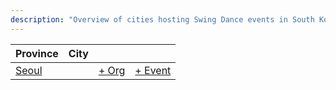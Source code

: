 ```yaml
---
description: "Overview of cities hosting Swing Dance events in South Korea."
---
```


| Province | City | | |
| --- | --- | --- | --- |
| [Seoul](by_city.md#seoul) | | [+ Org](https://github.com/swingdance/orgs/issues/new?assignees=&labels=add+org&projects=&template=02-add_entity.yml&title=%5Bko_KR%5D%20%3CName%3E&region=ko_KR&province=Seoul&city=Seoul) | [+ Event](https://github.com/swingdance/events/issues/new?assignees=&labels=add+event&projects=&template=02-add_entity.yml&title=%5B2024%2Fko_KR%5D%20%3CName%3E&region=ko_KR&province=Seoul&city=Seoul&org_id=&date_starts=2024-&date_ends=2024-) |
